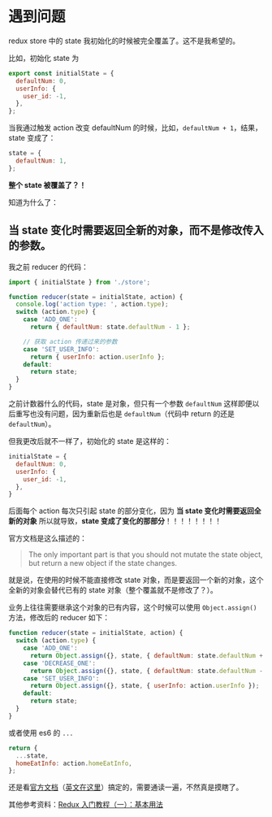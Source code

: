 # 遇到问题

redux store 中的 state 我初始化的时候被完全覆盖了。这不是我希望的。   

比如，初始化 state 为

```js
export const initialState = {
  defaultNum: 0,
  userInfo: {
    user_id: -1,
  },
};
```

当我通过触发 action 改变 defaultNum 的时候，比如，`defaultNum + 1`，结果，state 变成了：   

```js
state = {
  defaultNum: 1,
};
```

**整个 state 被覆盖了？！**    

知道为什么了：

## 当 state 变化时需要返回全新的对象，而不是修改传入的参数。   

我之前 reducer 的代码：   

```js
import { initialState } from './store';

function reducer(state = initialState, action) {
  console.log('action type: ', action.type);
  switch (action.type) {
    case 'ADD_ONE':
      return { defaultNum: state.defaultNum - 1 };

    // 获取 action 传递过来的参数
    case 'SET_USER_INFO':
      return { userInfo: action.userInfo };
    default:
      return state;
  }
}
```

之前计数器什么的代码，state 是对象，但只有一个参数 `defaultNum` 这样即便以后重写也没有问题，因为重新后也是 `defaultNum`（代码中 return 的还是 `defaultNum`）。   

但我更改后就不一样了，初始化的 state 是这样的：   

```js
initialState = {
  defaultNum: 0,
  userInfo: {
    user_id: -1,
  },
}
```

后面每个 action 每次只引起 state 的部分变化，因为 **当 state 变化时需要返回全新的对象** 所以就导致，**state 变成了变化的那部分**！！！！！！！！   

官方文档是这么描述的：   

> The only important part is that you should not mutate the state object, but return a new object if the state changes.    

就是说，在使用的时候不能直接修改 state 对象，而是要返回一个新的对象，这个全新的对象会替代已有的 state 对象（整个覆盖就不是修改了？）。   

业务上往往需要继承这个对象的已有内容，这个时候可以使用 `Object.assign()` 方法，修改后的 reducer 如下：   

```js
function reducer(state = initialState, action) {
  switch (action.type) {
    case 'ADD_ONE':
      return Object.assign({}, state, { defaultNum: state.defaultNum + 1 });
    case 'DECREASE_ONE':
      return Object.assign({}, state, { defaultNum: state.defaultNum - 1 });
    case 'SET_USER_INFO':
      return Object.assign({}, state, { userInfo: action.userInfo });
    default:
      return state;
  }
}
```

或者使用 es6 的 `...` 

```js
return {
  ...state,
  homeEatInfo: action.homeEatInfo,
};
```

还是看[官方文档](http://cn.redux.js.org/)（[英文在这里](https://redux.js.org/)）搞定的，需要通读一遍，不然真是摸瞎了。   

其他参考资料：[Redux 入门教程（一）：基本用法](http://www.ruanyifeng.com/blog/2016/09/redux_tutorial_part_one_basic_usages.html)   
